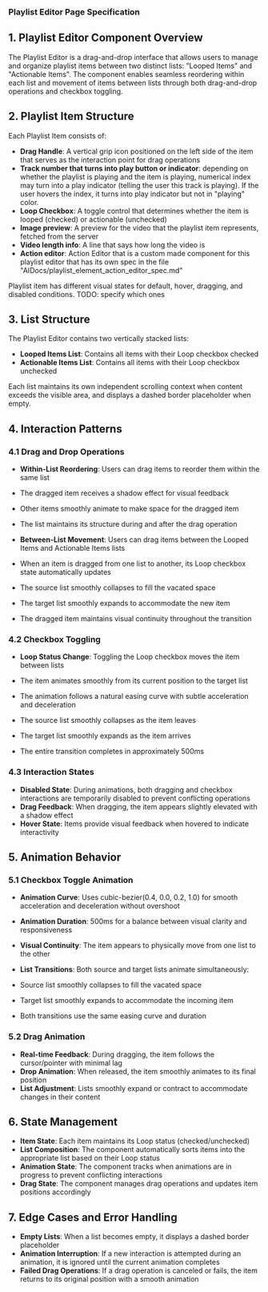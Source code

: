 ### Playlist Editor Page Specification

## 1. Playlist Editor Component Overview

The Playlist Editor is a drag-and-drop interface that allows users to manage and organize playlist items between two distinct lists: "Looped Items" and "Actionable Items". The component enables seamless reordering within each list and movement of items between lists through both drag-and-drop operations and checkbox toggling.

## 2. Playlist Item Structure

Each Playlist Item consists of:

- **Drag Handle**: A vertical grip icon positioned on the left side of the item that serves as the interaction point for drag operations
- **Track number that turns into play button or indicator**: depending on whether the playlist is playing and the item is playing,
numerical index may turn into a play indicator (telling the user this track is playing). If the user hovers the index, it turns into
play indicator but not in "playing" color.
- **Loop Checkbox**: A toggle control that determines whether the item is looped (checked) or actionable (unchecked)
- **Image preview**: A preview for the video that the playlist item represents, fetched from the server
- **Video length info**: A line that says how long the video is
- **Action editor**: Action Editor that is a custom made component for this playlist editor that has its own spec in the file "AIDocs/playlist_element_action_editor_spec.md"


Playlist item has different visual states for default, hover, dragging, and disabled conditions. TODO: specify which ones


## 3. List Structure

The Playlist Editor contains two vertically stacked lists:

- **Looped Items List**: Contains all items with their Loop checkbox checked
- **Actionable Items List**: Contains all items with their Loop checkbox unchecked


Each list maintains its own independent scrolling context when content exceeds the visible area, and displays a dashed border placeholder when empty.

## 4. Interaction Patterns

### 4.1 Drag and Drop Operations

- **Within-List Reordering**: Users can drag items to reorder them within the same list

- The dragged item receives a shadow effect for visual feedback
- Other items smoothly animate to make space for the dragged item
- The list maintains its structure during and after the drag operation



- **Between-List Movement**: Users can drag items between the Looped Items and Actionable Items lists

- When an item is dragged from one list to another, its Loop checkbox state automatically updates
- The source list smoothly collapses to fill the vacated space
- The target list smoothly expands to accommodate the new item
- The dragged item maintains visual continuity throughout the transition





### 4.2 Checkbox Toggling

- **Loop Status Change**: Toggling the Loop checkbox moves the item between lists

- The item animates smoothly from its current position to the target list
- The animation follows a natural easing curve with subtle acceleration and deceleration
- The source list smoothly collapses as the item leaves
- The target list smoothly expands as the item arrives
- The entire transition completes in approximately 500ms





### 4.3 Interaction States

- **Disabled State**: During animations, both dragging and checkbox interactions are temporarily disabled to prevent conflicting operations
- **Drag Feedback**: When dragging, the item appears slightly elevated with a shadow effect
- **Hover State**: Items provide visual feedback when hovered to indicate interactivity


## 5. Animation Behavior

### 5.1 Checkbox Toggle Animation

- **Animation Curve**: Uses cubic-bezier(0.4, 0.0, 0.2, 1.0) for smooth acceleration and deceleration without overshoot
- **Animation Duration**: 500ms for a balance between visual clarity and responsiveness
- **Visual Continuity**: The item appears to physically move from one list to the other
- **List Transitions**: Both source and target lists animate simultaneously:

- Source list smoothly collapses to fill the vacated space
- Target list smoothly expands to accommodate the incoming item
- Both transitions use the same easing curve and duration





### 5.2 Drag Animation

- **Real-time Feedback**: During dragging, the item follows the cursor/pointer with minimal lag
- **Drop Animation**: When released, the item smoothly animates to its final position
- **List Adjustment**: Lists smoothly expand or contract to accommodate changes in their content


## 6. State Management

- **Item State**: Each item maintains its Loop status (checked/unchecked)
- **List Composition**: The component automatically sorts items into the appropriate list based on their Loop status
- **Animation State**: The component tracks when animations are in progress to prevent conflicting interactions
- **Drag State**: The component manages drag operations and updates item positions accordingly


## 7. Edge Cases and Error Handling

- **Empty Lists**: When a list becomes empty, it displays a dashed border placeholder
- **Animation Interruption**: If a new interaction is attempted during an animation, it is ignored until the current animation completes
- **Failed Drag Operations**: If a drag operation is canceled or fails, the item returns to its original position with a smooth animation